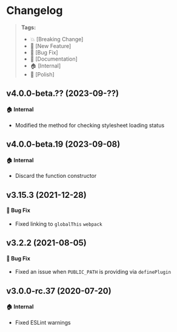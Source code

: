 Changelog
=========

> **Tags:**
> - :boom:       [Breaking Change]
> - :rocket:     [New Feature]
> - :bug:        [Bug Fix]
> - :memo:       [Documentation]
> - :house:      [Internal]
> - :nail_care:  [Polish]

## v4.0.0-beta.?? (2023-09-??)

#### :house: Internal

* Modified the method for checking stylesheet loading status

## v4.0.0-beta.19 (2023-09-08)

#### :house: Internal

* Discard the function constructor

## v3.15.3 (2021-12-28)

#### :bug: Bug Fix

* Fixed linking to `globalThis` `webpack`

## v3.2.2 (2021-08-05)

#### :bug: Bug Fix

* Fixed an issue when `PUBLIC_PATH` is providing via `definePlugin`

## v3.0.0-rc.37 (2020-07-20)

#### :house: Internal

* Fixed ESLint warnings
